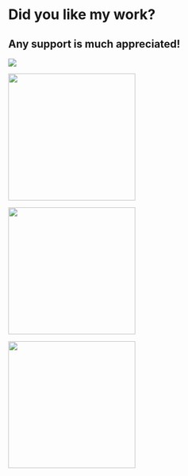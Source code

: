   
# Did you like my work?
## Any support is much appreciated!

[<img src="https://www.buymeacoffee.com/assets/img/guidelines/download-assets-sm-1.svg">](https://www.buymeacoffee.com/pascua14)

[<img src="https://cryptologos.cc/logos/versions/litecoin-ltc-logo-full.svg?v=023" width="256">](https://blockchair.com/litecoin/address/LQchrRCqYmkbd48wnsUfc4BHUZbJUBzLgE)

[<img src="https://cryptologos.cc/logos/versions/ethereum-eth-logo-full-horizontal.svg?v=023" width="256">](https://blockchair.com/ethereum/address/0x5b3de0aac3f8973868d2c056c2d5a742d740aadf)

[<img src="https://cryptologos.cc/logos/versions/bitcoin-btc-logo-full.svg?v=023" width="256">](https://blockchair.com/bitcoin/address/124zQPrs1VPb1gnXm8W3aiKuAsT6wgJdyL)
